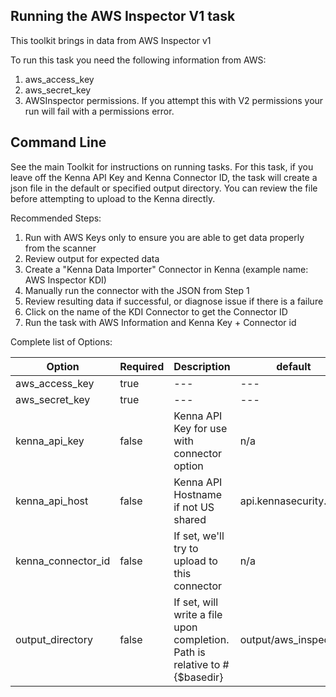 ## Running the AWS Inspector V1 task 

This toolkit brings in data from AWS Inspector v1

To run this task you need the following information from AWS: 

1. aws_access_key
2. aws_secret_key
3. AWSInspector permissions. If you attempt this with V2 permissions your run will fail with a permissions error. 


## Command Line

See the main Toolkit for instructions on running tasks. For this task, if you leave off the Kenna API Key and Kenna Connector ID, the task will create a json file in the default or specified output directory. You can review the file before attempting to upload to the Kenna directly.

Recommended Steps: 

1. Run with AWS Keys only to ensure you are able to get data properly from the scanner
2. Review output for expected data
3. Create a "Kenna Data Importer" Connector in Kenna (example name: AWS Inspector KDI) 
4. Manually run the connector with the JSON from Step 1 
5. Review resulting data if successful, or diagnose issue if there is a failure
6. Click on the name of the KDI Connector to get the Connector ID
7. Run the task with AWS Information and Kenna Key + Connector id



Complete list of Options:

| Option | Required | Description | default |
| --- | --- | --- | --- |
| aws_access_key | true |  --- | --- |
| aws_secret_key | true | --- | --- |
| kenna_api_key | false | Kenna API Key for use with connector option | n/a |
| kenna_api_host | false | Kenna API Hostname if not US shared | api.kennasecurity.com |
| kenna_connector_id | false | If set, we'll try to upload to this connector | n/a |
| output_directory | false | If set, will write a file upon completion. Path is relative to #{$basedir} | output/aws_inspector |
